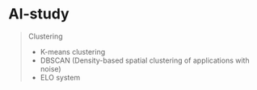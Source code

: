 ﻿# AI-study

> Clustering
> - K-means clustering
> - DBSCAN (Density-based spatial clustering of applications with noise)
> - ELO system
